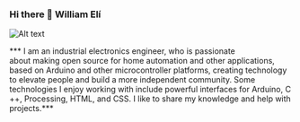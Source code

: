 ### Hi there 👋 William Elí
 
 <head>
    <meta charset="utf-8">
 
  ![Alt text]( https://raw.githubusercontent.com/ramun9533/Pagina-de-Presentacion/main/2.png)
 </head>

 
   <section>
 
   *** I am an industrial electronics engineer, who is passionate  
    about making open source for home automation and other
    applications, based on Arduino and other microcontroller 
    platforms, creating technology to elevate people and build 
    a more independent community. Some technologies I enjoy 
    working with include powerful interfaces for Arduino, C ++, 
    Processing, HTML, and CSS. I like to share my knowledge and 
    help with projects.***



</section>


 
